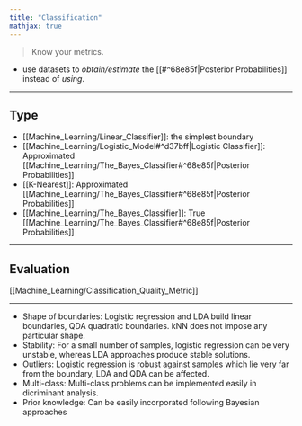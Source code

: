 ```yaml
---
title: "Classification"
mathjax: true
---
```



> Know your metrics.

- use datasets to *obtain/estimate* the [[#^68e85f|Posterior Probabilities]] instead of *using*.
***
## Type
- [[Machine_Learning/Linear_Classifier]]: the simplest boundary
- [[Machine_Learning/Logistic_Model#^d37bff|Logistic Classifier]]: Approximated [[Machine_Learning/The_Bayes_Classifier#^68e85f|Posterior Probabilities]]
- [[K-Nearest]]: Approximated [[Machine_Learning/The_Bayes_Classifier#^68e85f|Posterior Probabilities]]
- [[Machine_Learning/The_Bayes_Classifier]]: True [[Machine_Learning/The_Bayes_Classifier#^68e85f|Posterior Probabilities]]
***
## Evaluation
[[Machine_Learning/Classification_Quality_Metric]]

***
- Shape of boundaries: Logistic regression and LDA build linear boundaries, QDA quadratic boundaries. kNN does not impose any particular shape.
- Stability: For a small number of samples, logistic regression can be very unstable, whereas LDA approaches produce stable solutions. 
- Outliers: Logistic regression is robust against samples which lie very far from the boundary, LDA and QDA can be affected. 
- Multi-class: Multi-class problems can be implemented easily in dicriminant analysis. 
- Prior knowledge: Can be easily incorporated following Bayesian approaches

